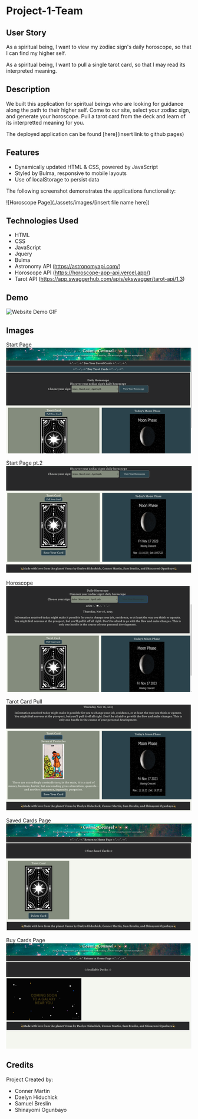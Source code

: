 # Project-1-Team

## User Story
As a spiritual being, 
I want to view my zodiac sign's daily horoscope, 
so that I can find my higher self.

As a spiritual being,
I want to pull a single tarot card,
so that I may read its interpreted meaning.

## Description

We built this application for spiritual beings who are looking for guidance along the path to their higher self. Come to our site, select your zodiac sign, and generate your horoscope. Pull a tarot card from the deck and learn of its interpretted meaning for you. 

The deployed application can be found [here](insert link to github pages)

## Features

* Dynamically updated HTML & CSS, powered by JavaScript
* Styled by Bulma, responsive to mobile layouts
* Use of localStorage to persist data

The following screenshot demonstrates the applications functionality:

![Horoscope Page](./assets/images/[insert file name here])

## Technologies Used

* HTML
* CSS
* JavaScript
* Jquery
* Bulma
* Astronomy API (https://astronomyapi.com/)
* Horoscope API (https://horoscope-app-api.vercel.app/)
* Tarot API (https://app.swaggerhub.com/apis/ekswagger/tarot-api/1.3)

## Demo
![Website Demo GIF](./assets/images/CC%20gif.gif)

## Images

Start Page
![Start Page](./assets/images/Start%20Page%20CC.png)

Start Page pt.2
![Start Page pt2](./assets/images/Scroll%20Down%20Start%20Page%20CC.png)

Horoscope
![Horoscope](./assets/images/Horoscope%20CC.png)

Tarot Card Pull
![Tarot Pull](./assets/images/Tarot%20Card%20Pull%20CC.png)

Saved Cards Page
![Saved Cards](./assets/images/Saved%20Cards%20CC.png)

Buy Cards Page
![Buy Cards](./assets/images/Buy%20Cards%20CC.png)

## Credits

Project Created by:

* Conner Martin
* Daelyn Hiduchick
* Samuel Breslin
* Shinayomi Ogunbayo
